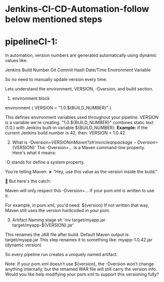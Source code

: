 # Jenkins-CI-CD-Automation-follow below mentioned steps

**pipelineCI-1:**
================
In automation, version numbers are generated automatically using dynamic values like:

Jenkins Build Number
Git Commit Hash
Date/Time
Environment Variable

So no need to manually update version every time.

Lets understand  the environment, VERSION, -Dversion, and build section.

1. environment block

environment {
  VERSION = "1.0.${BUILD_NUMBER}"
}

This defines environment variables used throughout your pipeline.
VERSION is a variable we're creating.
"1.0.${BUILD_NUMBER}" combines static text (1.0.) with Jenkins built-in variable ${BUILD_NUMBER}.
**Example:**
If the current Jenkins build number is 42, then:
VERSION = 1.0.42

2. What is -Dversion=${VERSION} in Maven?
sh 'mvn clean package -Dversion=${VERSION}'
The -Dversion=... is a Maven command-line property. Here's what it means:

-D stands for define a system property.

You're telling Maven:
➤ "Hey, use this value as the version inside the build."

🧠 But here's the catch:

Maven will only respect this -Dversion=... if your pom.xml is written to use it.

For example, in pom.xml, you'd need:
<version>${version}</version>
If not written that way, Maven still uses the version hardcoded in your pom.

3. Artifact Naming stage
sh 'mv target/myapp.jar target/myapp-${VERSION}.jar'

This renames the JAR file after build.
Default Maven output is: target/myapp.jar
This step renames it to something like:
myapp-1.0.42.jar (dynamic version)

So every pipeline run creates a uniquely named artifact.

Note:
If your pom.xml doesn’t use ${version}, the -Dversion won’t change anything internally, but the renamed WAR file will still carry the version info.
Would you like help modifying your pom.xml to support this versioning fully?
